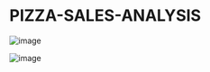 # PIZZA-SALES-ANALYSIS

![image](https://github.com/user-attachments/assets/08118d9d-6712-4ab1-bdc1-e881aef26e71)

![image](https://github.com/user-attachments/assets/79a81d24-a861-4ddb-a61d-653edeb232b8)
